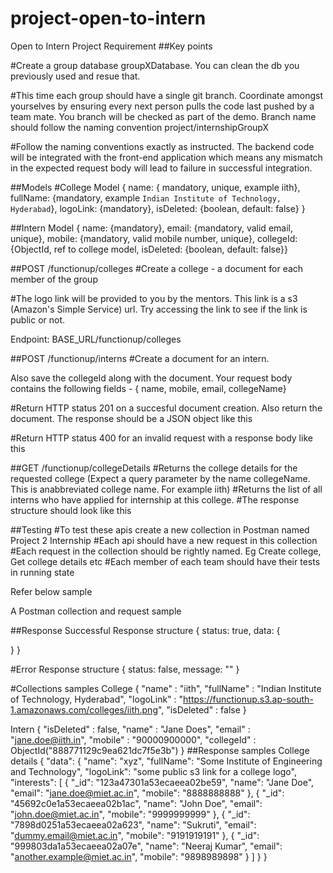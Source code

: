 # project-open-to-intern


Open to Intern Project Requirement
##Key points

#Create a group database groupXDatabase. You can clean the db you previously used and resue that.

#This time each group should have a single git branch. Coordinate amongst yourselves by ensuring every next person pulls the code last pushed by a team mate. You branch will be checked as part of the demo. Branch name should follow the naming convention project/internshipGroupX

#Follow the naming conventions exactly as instructed. The backend code will be integrated with the front-end application which means any mismatch in the expected request body will lead to failure in successful integration.

##Models
#College Model
{ name: { mandatory, unique, example iith}, fullName: {mandatory, example `Indian Institute of Technology, Hyderabad`}, logoLink: {mandatory}, isDeleted: {boolean, default: false} }

##Intern Model
{ name: {mandatory}, email: {mandatory, valid email, unique}, mobile: {mandatory, valid mobile number, unique}, collegeId: {ObjectId, ref to college model, isDeleted: {boolean, default: false}}


##POST /functionup/colleges
#Create a college - a document for each member of the group

#The logo link will be provided to you by the mentors. This link is a s3 (Amazon's Simple Service) url. Try accessing the link to see if the link is public or not.

Endpoint: BASE_URL/functionup/colleges

##POST /functionup/interns
#Create a document for an intern.

Also save the collegeId along with the document. Your request body contains the following fields - { name, mobile, email, collegeName}

#Return HTTP status 201 on a succesful document creation. Also return the document. The response should be a JSON object like this

#Return HTTP status 400 for an invalid request with a response body like this

##GET /functionup/collegeDetails
#Returns the college details for the requested college (Expect a query parameter by the name collegeName. This is anabbreviated college name. For example iith)
#Returns the list of all interns who have applied for internship at this college.
#The response structure should look like this

##Testing
#To test these apis create a new collection in Postman named Project 2 Internship
#Each api should have a new request in this collection
#Each request in the collection should be rightly named. Eg Create college, Get college details etc
#Each member of each team should have their tests in running state


Refer below sample

A Postman collection and request sample

##Response
Successful Response structure
{
  status: true,
  data: {

  }
}

#Error Response structure
{
  status: false,
  message: ""
}

#Collections samples
College
{
    "name" : "iith",
    "fullName" : "Indian Institute of Technology, Hyderabad",
    "logoLink" : "https://functionup.s3.ap-south-1.amazonaws.com/colleges/iith.png",
    "isDeleted" : false
}

Intern
   {
    "isDeleted" : false,
    "name" : "Jane Does",
    "email" : "jane.doe@iith.in",
    "mobile" : "90000900000",
    "collegeId" : ObjectId("888771129c9ea621dc7f5e3b")
}
##Response samples
College details
{
  "data": {
    "name": "xyz",
    "fullName": "Some Institute of Engineering and Technology",
    "logoLink": "some public s3 link for a college logo",
    "interests": [
      {
        "_id": "123a47301a53ecaeea02be59",
        "name": "Jane Doe",
        "email": "jane.doe@miet.ac.in",
        "mobile": "8888888888"
      },
      {
        "_id": "45692c0e1a53ecaeea02b1ac",
        "name": "John Doe",
        "email": "john.doe@miet.ac.in",
        "mobile": "9999999999"
      },
      {
        "_id": "7898d0251a53ecaeea02a623",
        "name": "Sukruti",
        "email": "dummy.email@miet.ac.in",
        "mobile": "9191919191"
      },
      {
        "_id": "999803da1a53ecaeea02a07e",
        "name": "Neeraj Kumar",
        "email": "another.example@miet.ac.in",
        "mobile": "9898989898"
      }
    ]
  }
}
